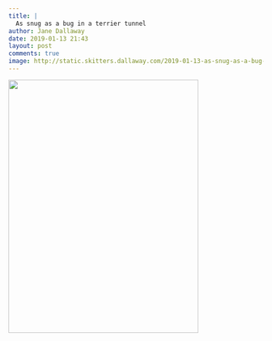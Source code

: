 ```yaml
---
title: |
  As snug as a bug in a terrier tunnel
author: Jane Dallaway
date: 2019-01-13 21:43
layout: post
comments: true
image: http://static.skitters.dallaway.com/2019-01-13-as-snug-as-a-bug-in-a-terrier-tunnel-thumb-1-IMG-0219.JPG
---
```


<div>
        <a href="http://static.skitters.dallaway.com/2019-01-13-as-snug-as-a-bug-in-a-terrier-tunnel-fullsize-1-IMG-0219.JPG">
          <img src="http://static.skitters.dallaway.com/2019-01-13-as-snug-as-a-bug-in-a-terrier-tunnel-thumb-1-IMG-0219.JPG" width="375" height="500"/>
        </a>
      </div>


  
      
